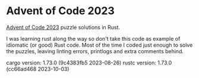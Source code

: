 # Advent of Code 2023

[Advent of Code 2023](https://adventofcode.com/2023) puzzle solutions in Rust.

I was learning rust along the way so don't take this code as example of idiomatic (or good) Rust code. Most of the time I coded just enough to solve the puzzles, leaving linting errors, printlogs and extra comments behind.

cargo version: 1.73.0 (9c4383fb5 2023-08-26)
rustc version: 1.73.0 (cc66ad468 2023-10-03)